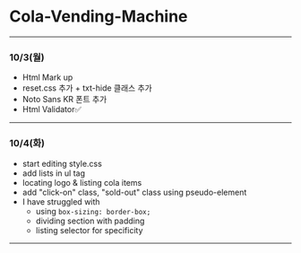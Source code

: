 # Cola-Vending-Machine
***
### 10/3(월)
* Html Mark up 
* reset.css 추가 + txt-hide 클래스 추가
* Noto Sans KR 폰트 추가
* Html Validator✅
***
### 10/4(화)
* start editing style.css
* add lists in ul tag
* locating logo & listing cola items
* add "click-on" class, "sold-out" class using pseudo-element
* I have struggled with
    + using `box-sizing: border-box;`
    + dividing section with padding
    + listing selector for specificity
***
